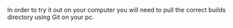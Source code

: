 In order to try it out on your computer you will need to pull the correct builds directory using Git on your pc.
